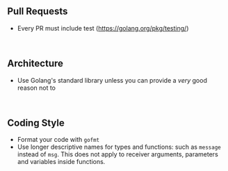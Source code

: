 Pull Requests
-------------
- Every PR must include test (https://golang.org/pkg/testing/)

<br>

Architecture
------------
- Use Golang's standard library unless you can provide a *very* good reason not to


<br>

Coding Style
------------
- Format your code with `gofmt`
- Use longer descriptive names for types and functions: such as `message` instead of `msg`. This does not apply to receiver arguments, parameters and variables inside functions.
